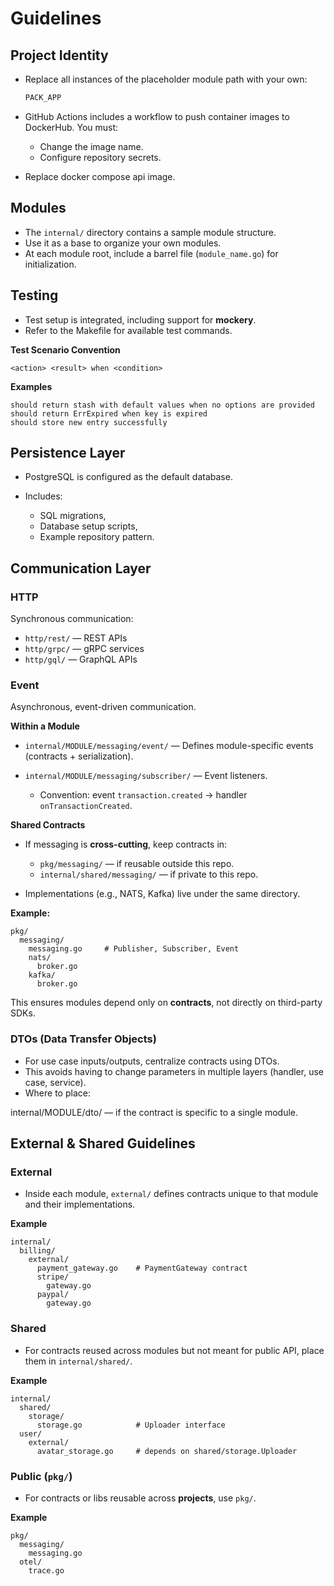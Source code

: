 # Guidelines

## Project Identity

* Replace all instances of the placeholder module path with your own:

  ```bash
  PACK_APP
  ```

* GitHub Actions includes a workflow to push container images to DockerHub.
  You must:
  * Change the image name.
  * Configure repository secrets.
    
* Replace docker compose api image.

## Modules

* The `internal/` directory contains a sample module structure.
* Use it as a base to organize your own modules.
* At each module root, include a barrel file (`module_name.go`) for initialization.

## Testing

* Test setup is integrated, including support for **mockery**.
* Refer to the Makefile for available test commands.

**Test Scenario Convention**

```
<action> <result> when <condition>
```

**Examples**

```
should return stash with default values when no options are provided
should return ErrExpired when key is expired
should store new entry successfully
```

## Persistence Layer

* PostgreSQL is configured as the default database.
* Includes:

  * SQL migrations,
  * Database setup scripts,
  * Example repository pattern.

## Communication Layer

### HTTP

Synchronous communication:

* `http/rest/` — REST APIs
* `http/grpc/` — gRPC services
* `http/gql/` — GraphQL APIs

### Event

Asynchronous, event-driven communication.

**Within a Module**

* `internal/MODULE/messaging/event/` — Defines module-specific events (contracts + serialization).
* `internal/MODULE/messaging/subscriber/` — Event listeners.

  * Convention: event `transaction.created` → handler `onTransactionCreated`.

**Shared Contracts**

* If messaging is **cross-cutting**, keep contracts in:

  * `pkg/messaging/` — if reusable outside this repo.
  * `internal/shared/messaging/` — if private to this repo.
* Implementations (e.g., NATS, Kafka) live under the same directory.

**Example:**

```
pkg/
  messaging/
    messaging.go     # Publisher, Subscriber, Event
    nats/
      broker.go
    kafka/
      broker.go
```

This ensures modules depend only on **contracts**, not directly on third-party SDKs.

### DTOs (Data Transfer Objects)

* For use case inputs/outputs, centralize contracts using DTOs.
* This avoids having to change parameters in multiple layers (handler, use case, service).
* Where to place:

internal/MODULE/dto/ — if the contract is specific to a single module.

## External & Shared Guidelines

### External

* Inside each module, `external/` defines contracts unique to that module and their implementations.

**Example**

```
internal/
  billing/
    external/
      payment_gateway.go    # PaymentGateway contract
      stripe/
        gateway.go
      paypal/
        gateway.go
```

### Shared

* For contracts reused across modules but not meant for public API, place them in `internal/shared/`.

**Example**

```
internal/
  shared/
    storage/
      storage.go            # Uploader interface
  user/
    external/
      avatar_storage.go     # depends on shared/storage.Uploader
```

### Public (`pkg/`)

* For contracts or libs reusable across **projects**, use `pkg/`.

**Example**

```
pkg/
  messaging/
    messaging.go
  otel/
    trace.go
```
